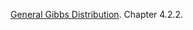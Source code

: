 [General Gibbs Distribution](probabilistic_graphical_models/2.4.2-Repn-MNs-Gibbs.pdf). Chapter 4.2.2.
